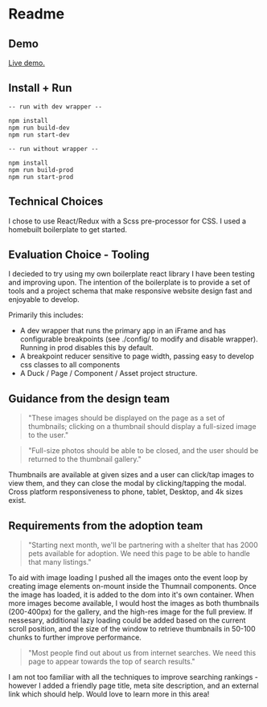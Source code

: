 # Readme

## Demo

[Live demo.](asana-demo.dchristiani.com)

## Install + Run
    -- run with dev wrapper --

    npm install
    npm run build-dev
    npm run start-dev

    -- run without wrapper --

    npm install
    npm run build-prod
    npm run start-prod

## Technical Choices

I chose to use React/Redux with a Scss pre-processor for CSS. I used a homebuilt boilerplate to get started.

## Evaluation Choice - Tooling

I decieded to try using my own boilerplate react library I have been testing and improving upon. The intention of the boilerplate is to provide a set of tools and a project schema that make responsive website design fast and enjoyable to develop.

Primarily this includes:
* A dev wrapper that runs the primary app in an iFrame and has configurable breakpoints (see ./config/ to modify and disable wrapper). Running in prod disables this by default.
* A breakpoint reducer sensitive to page width, passing easy to develop css classes to all components
* A Duck / Page / Component / Asset project structure.

## Guidance from the design team

> "These images should be displayed on the page as a set of thumbnails; clicking on a thumbnail should display a full-sized image to the user."

> "Full-size photos should be able to be closed, and the user should be returned to the thumbnail gallery."

Thumbnails are available at given sizes and a user can click/tap images to view them, and they can close the modal by clicking/tapping the modal. Cross platform responsiveness to phone, tablet, Desktop, and 4k sizes exist.

## Requirements from the adoption team

> "Starting next month, we'll be partnering with a shelter that has 2000 pets available for adoption. We need this page to be able to handle that many listings."

To aid with image loading I pushed all the images onto the event loop by creating image elements on-mount inside the Thumnail components. Once the image has loaded, it is added to the dom into it's own container. When more images become available, I would host the images as both thumbnails (200-400px) for the gallery, and the high-res image for the full preview. If nessesary, additional lazy loading could be added based on the current scroll position, and the size of the window to retrieve thumbnails in 50-100 chunks to further improve performance.

> "Most people find out about us from internet searches. We need this page to appear towards the top of search results."

I am not too familiar with all the techniques to improve searching rankings - however I added a friendly page title, meta site description, and an external link which should help. Would love to learn more in this area!